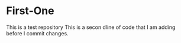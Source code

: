 # First-One
This is a test repository 
This is a secon dline of code that I am adding before I commit changes.
